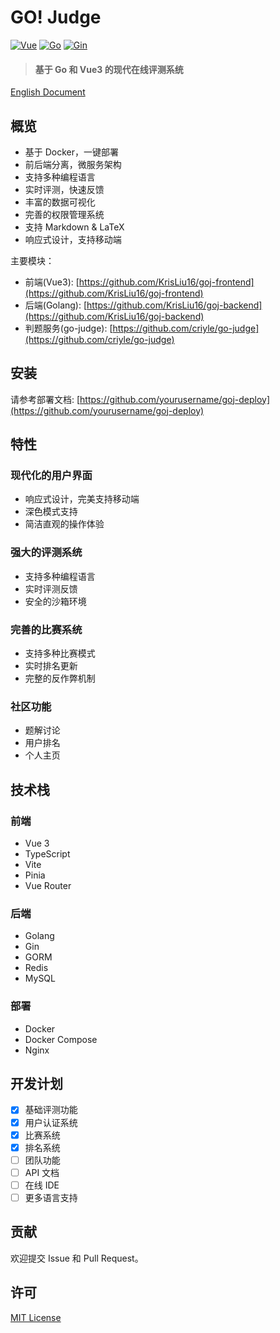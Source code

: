 # GO! Judge

[![Vue](https://img.shields.io/badge/vue-3.3.4-brightgreen.svg?style=flat-square)](https://vuejs.org/)
[![Go](https://img.shields.io/badge/go-1.23-blue.svg?style=flat-square)](https://golang.org/)
[![Gin](https://img.shields.io/badge/gin-1.9.1-blue.svg?style=flat-square)](https://gin-gonic.com/)

> #### 基于 Go 和 Vue3 的现代在线评测系统

[English Document](README.md)

## 概览

+ 基于 Docker，一键部署
+ 前后端分离，微服务架构
+ 支持多种编程语言
+ 实时评测，快速反馈
+ 丰富的数据可视化
+ 完善的权限管理系统
+ 支持 Markdown & LaTeX
+ 响应式设计，支持移动端

主要模块：

+ 前端(Vue3): [https://github.com/KrisLiu16/goj-frontend](https://github.com/KrisLiu16/goj-frontend)
+ 后端(Golang): [https://github.com/KrisLiu16/goj-backend](https://github.com/KrisLiu16/goj-backend)
+ 判题服务(go-judge): [https://github.com/criyle/go-judge](https://github.com/criyle/go-judge)

## 安装

请参考部署文档: [https://github.com/yourusername/goj-deploy](https://github.com/yourusername/goj-deploy)

## 特性

### 现代化的用户界面
- 响应式设计，完美支持移动端
- 深色模式支持
- 简洁直观的操作体验

### 强大的评测系统
- 支持多种编程语言
- 实时评测反馈
- 安全的沙箱环境

### 完善的比赛系统
- 支持多种比赛模式
- 实时排名更新
- 完整的反作弊机制

### 社区功能
- 题解讨论
- 用户排名
- 个人主页

## 技术栈

### 前端
- Vue 3
- TypeScript
- Vite
- Pinia
- Vue Router

### 后端
- Golang
- Gin
- GORM
- Redis
- MySQL

### 部署
- Docker
- Docker Compose
- Nginx

## 开发计划

- [x] 基础评测功能
- [x] 用户认证系统
- [x] 比赛系统
- [x] 排名系统
- [ ] 团队功能
- [ ] API 文档
- [ ] 在线 IDE
- [ ] 更多语言支持

## 贡献

欢迎提交 Issue 和 Pull Request。

## 许可

[MIT License](LICENSE)
